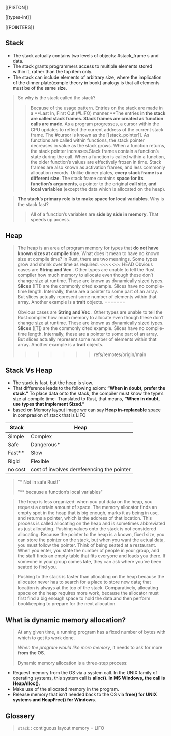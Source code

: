 
[[PISTON]]

[[types-int]]

[[POINTERS]]


## Stack

- The stack actually contains two levels of objects: #stack_frame s and data.
- The stack grants programmers access to multiple elements stored within it, rather than the top item only.
- The stack can include elements of arbitrary size, where the implication of the dinner plate(exmple theory in book) analogy is that all elements must be of the same size.

> So why is the stack called the stack?
>> Because of the usage pattern. Entries on the stack are made in a **Last In, First Out (#LIFO) manner.**The entries **in the stack are called stack frames. Stack frames are created as function calls are made**. As a program progresses, a cursor within the CPU updates to reflect the current address of the current stack frame. 
>> The #cursor is known as the [[stack_pointer]]. As functions are called within functions, the stack pointer decreases in value as the stack grows. When a function returns, the stack pointer increases.Stack frames contain a function’s state during the call. When a function is called within a function, the older function’s values are effectively frozen in time. Stack frames are also known as activation frames, and less commonly allocation records.
>> Unlike dinner plates, **every stack frame is a different size**. 
>> The stack frame contains **space for its function’s arguments**, a pointer to the original **call site, and local variables** (except the data which is allocated on the heap).

> **The stack’s primary role is to make space for local variables**. Why is the stack fast?
>> All of a function’s variables are **side by side in memory**. That speeds up access.

## Heap
> The heap is an area of program memory for types that **do not have known sizes at compile time**. 
> What does it mean to have no known size at compile time? In Rust, there are two meanings. Some types grow and shrink over time as required. 
<<<<<<< HEAD
> Obvious cases are **String and Vec<T>** . Other types are unable to tell the Rust compiler how much memory to allocate even though these don’t change size at runtime. These are known as dynamically sized types.
**Slices** ([T]) are the commonly cited example. Slices have no compile-time length. Internally, these are a pointer to some part of an array. But slices actually represent some number of elements within that array. Another example is a **trait** objects.
=======
> 
> Obvious cases are **String and Vec<T>** . Other types are unable to tell the Rust compiler how much memory to allocate even though these don’t change size at runtime. These are known as dynamically sized types. **Slices** ([T]) are the commonly cited example. Slices have no compile-time length. Internally, these are a pointer to some part of an array. But slices actually represent some number of elements within that array. Another example is a **trait** objects.
>>>>>>> refs/remotes/origin/main

## Stack Vs Heap
- The stack is fast, but the heap is slow.
- That difference leads to the following axiom: **“When in doubt, prefer the stack.”** To place data onto the stack, the compiler must know the type’s size at compile time- Translated to Rust, that means, **“When in doubt, use types that implement Sized.”**
- based on Memory layout image we can say **Heap in-replacable** space in comprasion of stack that is LIFO

| Stack  | Heap |
| ----------- | ----------- |
| Simple | Complex |
| Safe  | Dangerous* |
| Fast**  | Slow |
| Rigid  | Flexible |
| no cost  | cost of involves dereferencing the pointer |

> "* Not in safe Rust!"
> 
> "** because a function’s local variables"


> The heap is less organized: when you put data on the heap, you request a certain amount of space. The memory allocator finds an empty spot in the heap that is big enough, marks it as being in use, and returns a pointer, which is the address of that location. This process is called allocating on the heap and is sometimes abbreviated as just allocating. Pushing values onto the stack is not considered allocating. Because the pointer to the heap is a known, fixed size, you can store the pointer on the stack, but when you want the actual data, you must follow the pointer. Think of being seated at a restaurant. When you enter, you state the number of people in your group, and the staff finds an empty table that fits everyone and leads you there. If someone in your group comes late, they can ask where you’ve been seated to find you.

> Pushing to the stack is faster than allocating on the heap because the allocator never has to search for a place to store new data; that location is always at the top of the stack. Comparatively, allocating space on the heap requires more work, because the allocator must first find a big enough space to hold the data and then perform bookkeeping to prepare for the next allocation.

## What is dynamic memory allocation?
> At any given time, a running program has a fixed number of bytes with which to get its work done. 
> 
> *When the program would like more memory*, it needs to ask for more **from the OS**. 
> 
> Dynamic memory allocation is a three-step process:
- Request memory from the OS via a system call. In the UNIX family of operating systems, this system call is **alloc(). In MS Windows, the call is HeapAlloc()**.
- Make use of the allocated memory in the program.
- Release memory that isn’t needed back to the OS via **free() for UNIX systems and HeapFree() for Windows**.


## Glossery

 > `stack` : contiguous layout memory = LIFO
